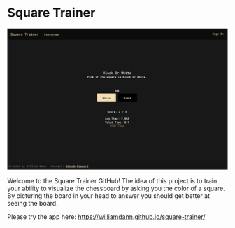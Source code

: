 # Square Trainer

![A screenshot of the Square Trainer page](/assets/page.png)

Welcome to the Square Trainer GitHub! The idea of this project is to train your ability to visualize the chessboard by asking you the color of a square. By picturing the board in your head to answer you should get better at seeing the board. 

Please try the app here: https://williamdann.github.io/square-trainer/
